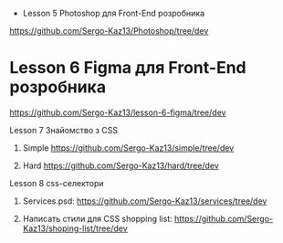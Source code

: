 - Lesson 5 Photoshop для Front-End розробника

https://github.com/Sergo-Kaz13/Photoshop/tree/dev


# Lesson 6 Figma для Front-End розробника

https://github.com/Sergo-Kaz13/lesson-6-figma/tree/dev


Lesson 7 Знайомство з CSS

1) Simple
https://github.com/Sergo-Kaz13/simple/tree/dev

2) Hard
https://github.com/Sergo-Kaz13/hard/tree/dev

Lesson 8 css-селектори

1) Services.psd:
https://github.com/Sergo-Kaz13/services/tree/dev

2) Написать стили для CSS shopping list:
https://github.com/Sergo-Kaz13/shoping-list/tree/dev